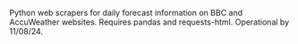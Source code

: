 Python web scrapers for daily forecast information on BBC and AccuWeather websites. 
Requires pandas and requests-html.
Operational by 11/08/24.
